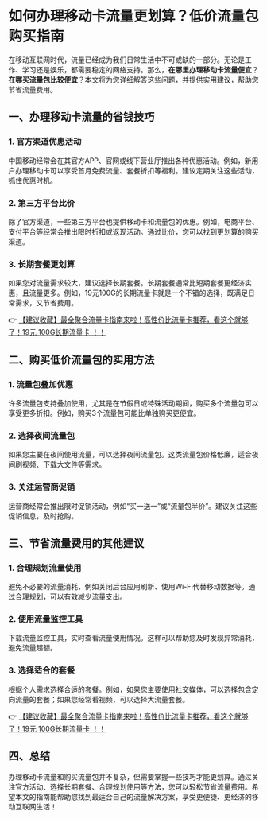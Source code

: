 # 如何办理移动卡流量更划算？低价流量包购买指南

在移动互联网时代，流量已经成为我们日常生活中不可或缺的一部分。无论是工作、学习还是娱乐，都需要稳定的网络支持。那么，**在哪里办理移动卡流量便宜**？**在哪买流量包比较便宜**？本文将为您详细解答这些问题，并提供实用建议，帮助您节省流量费用。

## 一、办理移动卡流量的省钱技巧

### 1. 官方渠道优惠活动
中国移动经常会在其官方APP、官网或线下营业厅推出各种优惠活动。例如，新用户办理移动卡可以享受首月免费流量、套餐折扣等福利。建议定期关注这些活动，抓住优惠时机。

### 2. 第三方平台比价
除了官方渠道，一些第三方平台也提供移动卡和流量包的优惠。例如，电商平台、支付平台等经常会推出限时折扣或返现活动。通过比价，您可以找到更划算的购买渠道。

### 3. 长期套餐更划算
如果您对流量需求较大，建议选择长期套餐。长期套餐通常比短期套餐更经济实惠，且流量更多。例如，19元100G的长期流量卡就是一个不错的选择，既满足日常需求，又节省费用。

👉 [【建议收藏】最全聚合流量卡指南来啦！高性价比流量卡推荐，看这个就够了！19元 100G长期流量卡 ！！](https://bit.ly/Liuliangka)

## 二、购买低价流量包的实用方法

### 1. 流量包叠加优惠
许多流量包支持叠加使用，尤其是在节假日或特殊活动期间，购买多个流量包可以享受更多折扣。例如，购买3个流量包可能比单独购买更便宜。

### 2. 选择夜间流量包
如果您主要在夜间使用流量，可以选择夜间流量包。这类流量包价格低廉，适合夜间刷视频、下载大文件等需求。

### 3. 关注运营商促销
运营商经常会推出限时促销活动，例如“买一送一”或“流量包半价”。建议关注这些促销信息，及时抢购。

## 三、节省流量费用的其他建议

### 1. 合理规划流量使用
避免不必要的流量消耗，例如关闭后台应用刷新、使用Wi-Fi代替移动数据等。通过合理规划，可以有效减少流量支出。

### 2. 使用流量监控工具
下载流量监控工具，实时查看流量使用情况。这样可以帮助您及时发现异常消耗，避免流量超额。

### 3. 选择适合的套餐
根据个人需求选择合适的套餐。例如，如果您主要使用社交媒体，可以选择包含定向流量的套餐；如果您经常看视频，可以选择大流量套餐。

👉 [【建议收藏】最全聚合流量卡指南来啦！高性价比流量卡推荐，看这个就够了！19元 100G长期流量卡 ！！](https://bit.ly/Liuliangka)

## 四、总结

办理移动卡流量和购买流量包并不复杂，但需要掌握一些技巧才能更划算。通过关注官方活动、选择长期套餐、合理规划使用等方法，您可以轻松节省流量费用。希望本文的指南能帮助您找到最适合自己的流量解决方案，享受更便捷、更经济的移动互联网生活！
